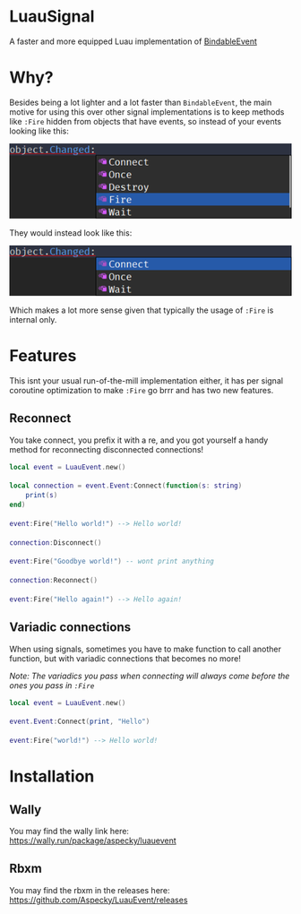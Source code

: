 # LuauSignal
A faster and more equipped Luau implementation of [BindableEvent](https://create.roblox.com/docs/reference/engine/classes/BindableEvent)

# Why?
Besides being a lot lighter and a lot faster than `BindableEvent`, the main motive for using this over other signal implementations is to keep methods like `:Fire` hidden from objects that have events, so instead of your events looking like this:

![before](images/before.png)

They would instead look like this:

![after](images/after.png)

Which makes a lot more sense given that typically the usage of `:Fire` is internal only.

# Features
This isnt your usual run-of-the-mill implementation either, it has per signal coroutine optimization to make `:Fire` go brrr and has two new features.

## Reconnect
You take connect, you prefix it with a re, and you got yourself a handy method for reconnecting disconnected connections!
```lua
local event = LuauEvent.new()

local connection = event.Event:Connect(function(s: string)
    print(s)
end)

event:Fire("Hello world!") --> Hello world!

connection:Disconnect()

event:Fire("Goodbye world!") -- wont print anything

connection:Reconnect()

event:Fire("Hello again!") --> Hello again!
```

## Variadic connections
When using signals, sometimes you have to make function to call another function, but with variadic connections that becomes no more!

*Note: The variadics you pass when connecting will always come before the ones you pass in `:Fire`*

```lua
local event = LuauEvent.new()

event.Event:Connect(print, "Hello")

event:Fire("world!") --> Hello world!
```

# Installation
## Wally
You may find the wally link here:<br>
https://wally.run/package/aspecky/luauevent

## Rbxm
You may find the rbxm in the releases here:<br>
https://github.com/Aspecky/LuauEvent/releases